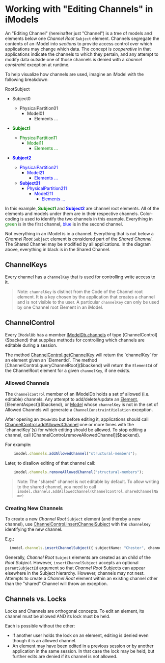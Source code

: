 # Working with "Editing Channels" in iModels

An "Editing Channel" (hereinafter just "Channel") is a tree of models and elements below one *Channel Root* `Subject` element. Channels segregate the contents of an iModel into *sections* to provide access control over which applications may change which data. The concept is *cooperative* in that applications indicate the channels to which they pertain, and any attempt to modify data outside one of those channels is denied with a *channel constraint* exception at runtime.

To help visualize how channels are used, imagine an iModel with the following breakdown:

RootSubject
- Subject0
  - PhysicalPartition01
    - Model01
      - Elements ...
- <span style="color:green;font-weight:bold">Subject1</span>
  - <span style="color:green">PhysicalPartition11</span>
    - <span style="color:green">Model11</span>
      - <span style="color:green">Elements ...</span>

- <span style="color:blue;font-weight:bold">Subject2</span>
  - <span style="color:blue">PhysicalPartition21</span>
    - <span style="color:blue">Model21</span>
      - <span style="color:blue">Elements ...</span>
  - <span style="color:blue;font-weight:bold">Subject21</span>
    - <span style="color:blue">PhysicalPartition211</span>
      - <span style="color:blue">Model211</span>
        - <span style="color:blue">Elements ...</span>

In this example, <span style="color:green;font-weight:bold">Subject1</span> and <span style="color:blue;font-weight:bold">Subject2</span> are channel root elements. All of the elements and models under them are in their respective channels. Color-coding is used to identify the two channels in this example. Everything in <span style="color:green">green</span> is in the first channel, <span style="color:blue">blue</span> is in the second channel.

Not everything in an iModel is in a channel. Everything that is not below a *Channel Root* `Subject` element is considered part of the *Shared Channel*. The Shared Channel may be modified by all applications. In the diagram above, everything in black is in the Shared Channel.

## ChannelKeys

Every channel has a `channelKey` that is used for controlling write access to it.

>Note: `channelKey` is distinct from the Code of the Channel root element. It is a key chosen by the application that creates a channel and is not visible to the user. A particular `channelKey` can only be used by one Channel root Element in an iModel.

## ChannelControl

Every `IModelDb` has a member [IModelDb.channels]($backend) of type [ChannelControl]($backend) that supplies methods for controlling which channels are editable during a session.

The method [ChannelControl.getChannelKey]($backend) will return the `channelKey` for an element given an `ElementId`.
The method [ChannelControl.queryChannelRoot]($backend) will return the `ElementId` of the ChannelRoot element for a given `channelKey`, if one exists.

### Allowed Channels

The `ChannelControl` member of an IModelDb holds a set of allowed (i.e. editable) channels. Any attempt to add/delete/update an [Element]($backend), [ElementAspect]($backend), or [Model]($backend) whose `channelKey` is not in the set of Allowed Channels will generate a `ChannelConstraintViolation` exception.

After opening an `IModelDb` but before editing it, applications should call [ChannelControl.addAllowedChannel]($backend) one or more times with the `channelKey`(s) for which editing should be allowed. To stop editing a channel, call [ChannelControl.removeAllowedChannel]($backend).

For example:

```ts
    imodel.channels.addAllowedChannel("structural-members");
```

Later, to disallow editing of that channel call:

```ts
    imodel.channels.removeAllowedChannel("structural-members");
```

> Note: The "shared" channel is not editable by default. To allow writing to the shared channel, you need to call `imodel.channels.addAllowedChannel(ChannelControl.sharedChannelName)`

### Creating New Channels

To create a new *Channel Root* `Subject` element (and thereby a new channel), use [ChannelControl.insertChannelSubject]($backend) with the `channelKey` identifying the new channel.

E.g.:

```ts
  imodel.channels.insertChannelSubject({ subjectName: "Chester", channelKey: "surface-stubs" });
```

Generally, *Channel Root* `Subject` elements are created as an child of the *Root Subject*. However, `insertChannelSubject` accepts an optional `parentSubjectId` argument so that *Channel Root* Subjects can appear elsewhere in the Subject hierarchy. However, channels may not nest. Attempts to create a *Channel Root* element within an existing channel other than the "shared" Channel will throw an exception.

## Channels vs. Locks

Locks and Channels are orthogonal concepts. To edit an element, its channel must be allowed AND its lock must be held.

Each is possible without the other:
  - If another user holds the lock on an element, editing is denied even though it is an allowed channel.
  - An element may have been edited in a previous session or by another application in the same session. In that case the lock may be held, but further edits are denied if its channel is not allowed.
